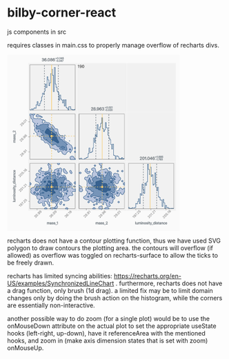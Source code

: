 # bilby-corner-react

js components in src

requires classes in main.css to properly manage overflow of recharts divs.

<img src="sample/sample_output.png" align="middle" width="400">


recharts does not have a contour plotting function, thus we have used SVG polygon to draw contours the plotting area. the contours will overflow (if
allowed) as overflow was toggled on recharts-surface to allow the ticks to be freely drawn. 

recharts has limited syncing abilities: https://recharts.org/en-US/examples/SynchronizedLineChart . furthermore, recharts does not have a drag 
function, only brush (1d drag). a limited fix may be to limit domain changes only by doing the brush action on the histogram, while the corners are 
essentially non-interactive.

another possible way to do zoom (for a single plot) would be to use the onMouseDown attribute on the actual plot to set the appropriate useState hooks
(left-right, up-down), have it referenceArea with the mentioned hooks, and zoom in (make axis dimension states that is set with zoom) onMouseUp.

